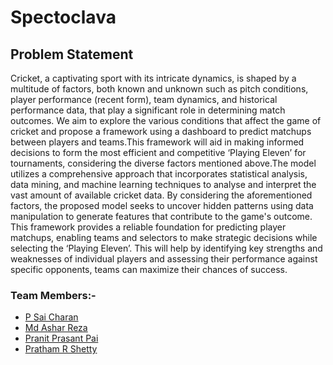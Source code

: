 # Spectoclava

## Problem Statement 

Cricket, a captivating sport with its intricate dynamics, is shaped by a multitude of 
factors, both known and unknown such as pitch conditions, player performance (recent 
form), team dynamics, and historical performance data, that play a significant role in 
determining match outcomes. We aim to explore the various conditions that affect the 
game of cricket and propose a framework using a dashboard to predict matchups between 
players and teams.This framework will aid in making informed decisions to form the most efficient and 
competitive ‘Playing Eleven’ for tournaments, considering the diverse factors mentioned 
above.The model utilizes a comprehensive approach that incorporates statistical analysis, data 
mining, and machine learning techniques to analyse and interpret the vast amount of 
available cricket data. By considering the aforementioned factors, the proposed model 
seeks to uncover hidden patterns using data manipulation to generate features that 
contribute to the game's outcome. This framework provides a reliable foundation for predicting player matchups, enabling 
teams and selectors to make strategic decisions while selecting the ‘Playing Eleven’. This 
will help by identifying key strengths and weaknesses of individual players and assessing 
their performance against specific opponents, teams can maximize their chances of 
success.


### Team Members:- 

- [P Sai Charan](https://github.com/saicharan1901)
- [Md Ashar Reza](https://github.com/ashar933)
- [Pranit Prasant Pai](https://github.com/Pai06)
- [Pratham R Shetty](https://github.com/praths71018)
